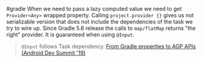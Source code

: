 #gradle 
When we need to pass a lazy computed value we need to get `Provider<Any>` wrapped property. Calling `project.provider {}` gives us not serializable version that does not include the dependencies of the task we try to wire up. Since Gradle 5.6 release the calls to `map/flatMap` returns "the right" provider. It is guaranteed when using `@Input`.

>`@Input` follows Task dependency.
> [From Gradle properties to AGP APIs (Android Dev Summit '19)](https://youtu.be/OTANozHzgPc?t=493)